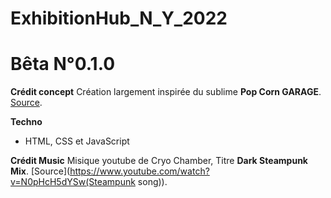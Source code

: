 # ExhibitionHub_N_Y_2022
# Bêta N°0.1.0

**Crédit concept**
Création largement inspirée du sublime **Pop Corn GARAGE**.
[Source](https://popcorngarage.com/(L'original)). 

**Techno**
- HTML, CSS et JavaScript

**Crédit Music**
Misique youtube de Cryo Chamber, Titre **Dark Steampunk Mix**.
[Source](https://www.youtube.com/watch?v=N0pHcH5dYSw(Steampunk song)). 

